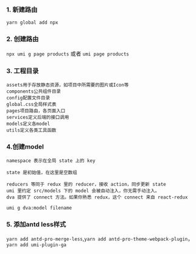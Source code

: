 ### 1. 新建路由
 `yarn global add npx`
### 2. 创建路由
`npx umi g page products` 或者 `umi page products`

### 3. 工程目录
    assets用于存放静态资源，如项目中所需要的图片或Icon等
    components公共组件目录
    config配置文件目录
    global.css全局样式表
    pages项目路由，各页面入口
    services定义后端的接口调用
    models定义各model
    utils定义各类工具函数
### 4.创建model
    namespace 表示在全局 state 上的 key

    state 是初始值，在这里是空数组

    reducers 等同于 redux 里的 reducer，接收 action，同步更新 state
    umi 里约定 src/models 下的 model 会被自动注入，你无需手动注入。
    dva 提供了 connect 方法。如果你熟悉 redux，这个 connect 来自 react-redux
`umi g dva:model filename`
### 5. 添加antd less样式
 `yarn add antd-pro-merge-less`,`yarn add antd-pro-theme-webpack-plugin`，`yarn add umi-plugin-ga`